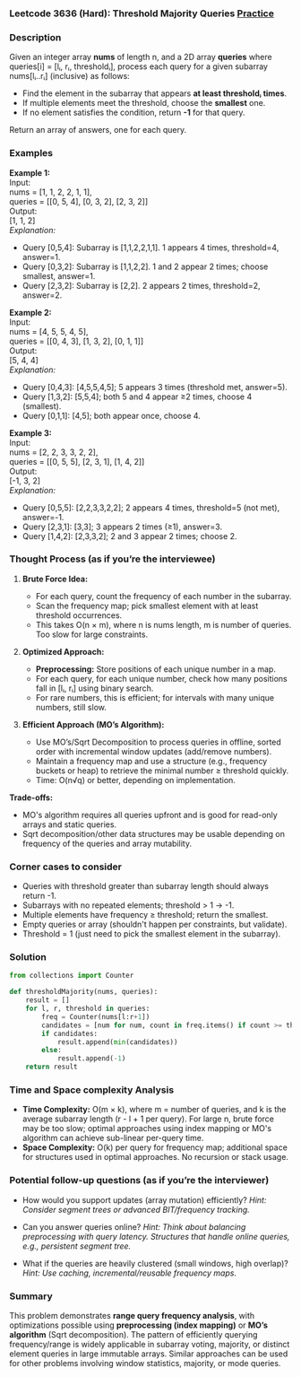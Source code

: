 ### Leetcode 3636 (Hard): Threshold Majority Queries [Practice](https://leetcode.com/problems/threshold-majority-queries)

### Description  
Given an integer array **nums** of length n, and a 2D array **queries** where queries[i] = [lᵢ, rᵢ, thresholdᵢ], process each query for a given subarray nums[lᵢ..rᵢ] (inclusive) as follows:

- Find the element in the subarray that appears **at least thresholdᵢ times**.
- If multiple elements meet the threshold, choose the **smallest** one.
- If no element satisfies the condition, return **-1** for that query.

Return an array of answers, one for each query.

### Examples  

**Example 1:**  
Input:  
nums = [1, 1, 2, 2, 1, 1],  
queries = [[0, 5, 4], [0, 3, 2], [2, 3, 2]]  
Output:  
[1, 1, 2]  
*Explanation:*  
- Query [0,5,4]: Subarray is [1,1,2,2,1,1]. 1 appears 4 times, threshold=4, answer=1.  
- Query [0,3,2]: Subarray is [1,1,2,2]. 1 and 2 appear 2 times; choose smallest, answer=1.  
- Query [2,3,2]: Subarray is [2,2]. 2 appears 2 times, threshold=2, answer=2.

**Example 2:**  
Input:  
nums = [4, 5, 5, 4, 5],  
queries = [[0, 4, 3], [1, 3, 2], [0, 1, 1]]  
Output:  
[5, 4, 4]  
*Explanation:*  
- Query [0,4,3]: [4,5,5,4,5]; 5 appears 3 times (threshold met, answer=5).  
- Query [1,3,2]: [5,5,4]; both 5 and 4 appear ≥2 times, choose 4 (smallest).  
- Query [0,1,1]: [4,5]; both appear once, choose 4.

**Example 3:**  
Input:  
nums = [2, 2, 3, 3, 2, 2],  
queries = [[0, 5, 5], [2, 3, 1], [1, 4, 2]]  
Output:  
[-1, 3, 2]  
*Explanation:*  
- Query [0,5,5]: [2,2,3,3,2,2]; 2 appears 4 times, threshold=5 (not met), answer=-1.  
- Query [2,3,1]: [3,3]; 3 appears 2 times (≥1), answer=3.  
- Query [1,4,2]: [2,3,3,2]; 2 and 3 appear 2 times; choose 2.

### Thought Process (as if you’re the interviewee)  
1. **Brute Force Idea:**  
   - For each query, count the frequency of each number in the subarray.  
   - Scan the frequency map; pick smallest element with at least threshold occurrences.  
   - This takes O(n × m), where n is nums length, m is number of queries. Too slow for large constraints.

2. **Optimized Approach:**  
   - **Preprocessing:** Store positions of each unique number in a map.  
   - For each query, for each unique number, check how many positions fall in [lᵢ, rᵢ] using binary search.  
   - For rare numbers, this is efficient; for intervals with many unique numbers, still slow.

3. **Efficient Approach (MO’s Algorithm):**  
   - Use MO’s/Sqrt Decomposition to process queries in offline, sorted order with incremental window updates (add/remove numbers).  
   - Maintain a frequency map and use a structure (e.g., frequency buckets or heap) to retrieve the minimal number ≥ threshold quickly.  
   - Time: O(n√q) or better, depending on implementation.

**Trade-offs:**  
- MO's algorithm requires all queries upfront and is good for read-only arrays and static queries.  
- Sqrt decomposition/other data structures may be usable depending on frequency of the queries and array mutability.

### Corner cases to consider  
- Queries with threshold greater than subarray length should always return -1.  
- Subarrays with no repeated elements; threshold > 1 → -1.  
- Multiple elements have frequency ≥ threshold; return the smallest.  
- Empty queries or array (shouldn't happen per constraints, but validate).
- Threshold = 1 (just need to pick the smallest element in the subarray).

### Solution

```python
from collections import Counter

def thresholdMajority(nums, queries):
    result = []
    for l, r, threshold in queries:
        freq = Counter(nums[l:r+1])
        candidates = [num for num, count in freq.items() if count >= threshold]
        if candidates:
            result.append(min(candidates))
        else:
            result.append(-1)
    return result
```

### Time and Space complexity Analysis  

- **Time Complexity:** O(m × k), where m = number of queries, and k is the average subarray length (r - l + 1 per query). For large n, brute force may be too slow; optimal approaches using index mapping or MO's algorithm can achieve sub-linear per-query time.
- **Space Complexity:** O(k) per query for frequency map; additional space for structures used in optimal approaches. No recursion or stack usage.

### Potential follow-up questions (as if you’re the interviewer)  

- How would you support updates (array mutation) efficiently?
  *Hint: Consider segment trees or advanced BIT/frequency tracking.*

- Can you answer queries online?
  *Hint: Think about balancing preprocessing with query latency. Structures that handle online queries, e.g., persistent segment tree.*

- What if the queries are heavily clustered (small windows, high overlap)?
  *Hint: Use caching, incremental/reusable frequency maps.*

### Summary
This problem demonstrates **range query frequency analysis**, with optimizations possible using **preprocessing (index mapping)** or **MO’s algorithm** (Sqrt decomposition). The pattern of efficiently querying frequency/range is widely applicable in subarray voting, majority, or distinct element queries in large immutable arrays. Similar approaches can be used for other problems involving window statistics, majority, or mode queries.